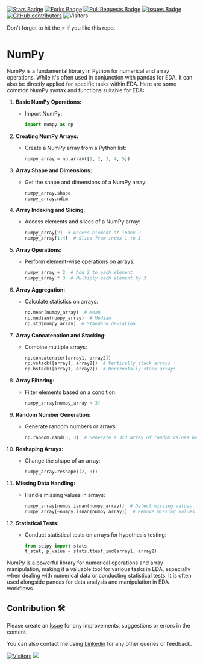 
<a href="https://github.com/drshahizan/Python_EDA/stargazers"><img src="https://img.shields.io/github/stars/drshahizan/Python_EDA" alt="Stars Badge"/></a>
<a href="https://github.com/drshahizan/Python_EDA/network/members"><img src="https://img.shields.io/github/forks/drshahizan/Python_EDA" alt="Forks Badge"/></a>
<a href="https://github.com/drshahizan/Python_EDA/pulls"><img src="https://img.shields.io/github/issues-pr/drshahizan/Python_EDA" alt="Pull Requests Badge"/></a>
<a href="https://github.com/drshahizan/Python_EDA/issues"><img src="https://img.shields.io/github/issues/drshahizan/Python_EDA" alt="Issues Badge"/></a>
<a href="https://github.com/drshahizan/Python_EDA/graphs/contributors"><img alt="GitHub contributors" src="https://img.shields.io/github/contributors/drshahizan/Python_EDA?color=2b9348"></a>
![Visitors](https://api.visitorbadge.io/api/visitors?path=https%3A%2F%2Fgithub.com%2Fdrshahizan%2FPython_EDA&labelColor=%23d9e3f0&countColor=%23697689&style=flat)

Don't forget to hit the :star: if you like this repo.

# NumPy

NumPy is a fundamental library in Python for numerical and array operations. While it's often used in conjunction with pandas for EDA, it can also be directly applied for specific tasks within EDA. Here are some common NumPy syntax and functions suitable for EDA:

1. **Basic NumPy Operations:**
   - Import NumPy:

      ```python
      import numpy as np
      ```

2. **Creating NumPy Arrays:**
   - Create a NumPy array from a Python list:

      ```python
      numpy_array = np.array([1, 2, 3, 4, 5])
      ```

3. **Array Shape and Dimensions:**
   - Get the shape and dimensions of a NumPy array:

      ```python
      numpy_array.shape
      numpy_array.ndim
      ```

4. **Array Indexing and Slicing:**
   - Access elements and slices of a NumPy array:

      ```python
      numpy_array[2]  # Access element at index 2
      numpy_array[1:4]  # Slice from index 1 to 3
      ```

5. **Array Operations:**
   - Perform element-wise operations on arrays:

      ```python
      numpy_array + 2  # Add 2 to each element
      numpy_array * 3  # Multiply each element by 3
      ```

6. **Array Aggregation:**
   - Calculate statistics on arrays:

      ```python
      np.mean(numpy_array)  # Mean
      np.median(numpy_array)  # Median
      np.std(numpy_array)  # Standard deviation
      ```

7. **Array Concatenation and Stacking:**
   - Combine multiple arrays:

      ```python
      np.concatenate([array1, array2])
      np.vstack([array1, array2])  # Vertically stack arrays
      np.hstack([array1, array2])  # Horizontally stack arrays
      ```

8. **Array Filtering:**
   - Filter elements based on a condition:

      ```python
      numpy_array[numpy_array > 3]
      ```

9. **Random Number Generation:**
   - Generate random numbers or arrays:

      ```python
      np.random.rand(3, 3)  # Generate a 3x3 array of random values between 0 and 1
      ```

10. **Reshaping Arrays:**
    - Change the shape of an array:

       ```python
       numpy_array.reshape((2, 3))
       ```

11. **Missing Data Handling:**
    - Handle missing values in arrays:

       ```python
       numpy_array[numpy.isnan(numpy_array)]  # Detect missing values
       numpy_array[~numpy.isnan(numpy_array)]  # Remove missing values
       ```

12. **Statistical Tests:**
    - Conduct statistical tests on arrays for hypothesis testing:

       ```python
       from scipy import stats
       t_stat, p_value = stats.ttest_ind(array1, array2)
       ```

NumPy is a powerful library for numerical operations and array manipulation, making it a valuable tool for various tasks in EDA, especially when dealing with numerical data or conducting statistical tests. It is often used alongside pandas for data analysis and manipulation in EDA workflows.

## Contribution 🛠️
Please create an [Issue](https://github.com/drshahizan/Python_EDA/issues) for any improvements, suggestions or errors in the content.

You can also contact me using [Linkedin](https://www.linkedin.com/in/drshahizan/) for any other queries or feedback.

[![Visitors](https://api.visitorbadge.io/api/visitors?path=https%3A%2F%2Fgithub.com%2Fdrshahizan&labelColor=%23697689&countColor=%23555555&style=plastic)](https://visitorbadge.io/status?path=https%3A%2F%2Fgithub.com%2Fdrshahizan)
![](https://hit.yhype.me/github/profile?user_id=81284918)


